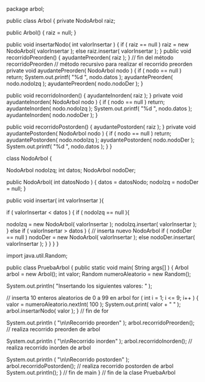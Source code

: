 package arbol;

public class Arbol { private NodoArbol raiz;

public Arbol() { raiz = null; }

public void insertarNodo( int valorInsertar ) { if ( raiz == null ) raiz = new NodoArbol( valorInsertar ); else raiz.insertar( valorInsertar ); } public void recorridoPreorden() { ayudantePreorden( raiz ); } // fin del método recorridoPreorden // método recursivo para realizar el recorrido preorden private void ayudantePreorden( NodoArbol nodo ) { if ( nodo == null ) return; 
System.out.printf( "%d ", nodo.datos ); ayudantePreorden( nodo.nodoIzq ); ayudantePreorden( nodo.nodoDer ); }

public void recorridoInorden() { ayudanteInorden( raiz ); } private void ayudanteInorden( NodoArbol nodo ) { if ( nodo == null ) return; ayudanteInorden( nodo.nodoIzq ); System.out.printf( "%d ", nodo.datos ); ayudanteInorden( nodo.nodoDer ); }

public void recorridoPostorden() { ayudantePostorden( raiz ); } private void ayudantePostorden( NodoArbol nodo ) { if ( nodo == null ) return; ayudantePostorden( nodo.nodoIzq ); ayudantePostorden( nodo.nodoDer ); System.out.printf( "%d ", nodo.datos ); } }

class NodoArbol {

NodoArbol nodoIzq; int datos; NodoArbol nodoDer;

public NodoArbol( int datosNodo ) { datos = datosNodo; nodoIzq = nodoDer = null; }

public void insertar( int valorInsertar ){

if ( valorInsertar < datos ) {
if ( nodoIzq == null ){

nodoIzq = new NodoArbol( valorInsertar ); nodoIzq.insertar( valorInsertar ); } else if ( valorInsertar > datos ) { // inserta nuevo NodoArbol if ( nodoDer == null ) nodoDer = new NodoArbol( valorInsertar ); else nodoDer.insertar( valorInsertar ); } }
} }

import java.util.Random;

public class PruebaArbol { public static void main( String args[] ) { Arbol arbol = new Arbol(); int valor; Random numeroAleatorio = new Random();

System.out.println( "Insertando los siguientes valores: " );

// inserta 10 enteros aleatorios de 0 a 99 en arbol for ( int i = 1; i <= 9; i++ ) { valor = numeroAleatorio.nextInt( 100 ); System.out.print( valor + " " ); arbol.insertarNodo( valor ); } // fin de for

System.out.println ( "\n\nRecorrido preorden" ); arbol.recorridoPreorden(); // realiza recorrido preorden de arbol

System.out.println ( "\n\nRecorrido inorden" ); arbol.recorridoInorden(); // realiza recorrido inorden de arbol

System.out.println ( "\n\nRecorrido postorden" ); arbol.recorridoPostorden(); // realiza recorrido postorden de arbol System.out.println(); } // fin de main } // fin de la clase PruebaArbol
